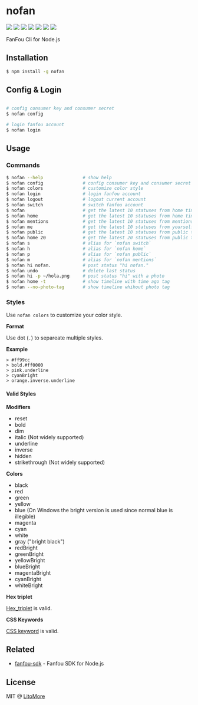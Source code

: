 # nofan

[![](https://badges.greenkeeper.io/LitoMore/nofan.svg)](https://greenkeeper.io/)
[![](https://img.shields.io/travis/LitoMore/nofan/master.svg)](https://travis-ci.org/LitoMore/nofan)
[![](https://img.shields.io/appveyor/ci/LitoMore/nofan/master.svg)](https://ci.appveyor.com/project/LitoMore/nofan)
[![](https://img.shields.io/npm/v/nofan.svg)](https://www.npmjs.com/package/nofan)
[![](https://img.shields.io/npm/l/nofan.svg)](https://github.com/LitoMore/nofan/blob/master/LICENSE)
[![](https://img.shields.io/badge/unicorn-approved-ff69b4.svg)](https://www.youtube.com/watch?v=9auOCbH5Ns4)
[![](https://img.shields.io/badge/code_style-standard-brightgreen.svg)](https://standardjs.com)

FanFou Cli for Node.js

## Installation

```bash
$ npm install -g nofan
```

## Config & Login

```bash

# config consumer key and consumer secret
$ nofan config

# login fanfou account
$ nofan login
```

## Usage

### Commands

```bash
$ nofan --help               # show help
$ nofan config               # config consumer key and consumer secret
$ nofan colors               # customize color style
$ nofan login                # login fanfou account
$ nofan logout               # logout current account
$ nofan switch               # switch fanfou account
$ nofan                      # get the latest 10 statuses from home timeline
$ nofan home                 # get the latest 10 statuses from home timeline
$ nofan mentions             # get the latest 10 statuses from mentions
$ nofan me                   # get the latest 10 statuses from yourself
$ nofan public               # get the latest 10 statuses from public timeline
$ nofan home 20              # get the latest 20 statuses from public timeline
$ nofan s                    # alias for `nofan switch`
$ nofan h                    # alias for `nofan home`
$ nofan p                    # alias for `nofan public`
$ nofan m                    # alias for `nofan mentions`
$ nofan hi nofan.            # post status "hi nofan."
$ nofan undo                 # delete last status
$ nofan hi -p ~/hola.png     # post status "hi" with a photo
$ nofan home -t              # show timeline with time ago tag
$ nofan --no-photo-tag       # show timeline whihout photo tag
```

### Styles

Use `nofan colors` to customize your color style.

**Format**

Use dot (`.`) to separeate multiple styles.

**Example**

```
> #ff99cc
> bold.#ff0000
> pink.underline
> cyanBright
> orange.inverse.underline
```

#### Valid Styles

**Modifiers**

- reset
- bold
- dim
- italic (Not widely supported)
- underline
- inverse
- hidden
- strikethrough (Not widely supported)

**Colors**

- black
- red
- green
- yellow
- blue (On Windows the bright version is used since normal blue is illegible)
- magenta
- cyan
- white
- gray ("bright black")
- redBright
- greenBright
- yellowBright
- blueBright
- magentaBright
- cyanBright
- whiteBright

**Hex triplet**

[Hex_triplet](https://en.wikipedia.org/wiki/Web_colors#Hex_triplet) is valid.

**CSS Keywords**

[CSS keyword](https://www.w3.org/wiki/CSS/Properties/color/keywords) is valid.

## Related

- [fanfou-sdk](https://github.com/LitoMore/fanfou-sdk-node) - Fanfou SDK for Node.js

## License

MIT @ [LitoMore](https://github.com/LitoMore)
